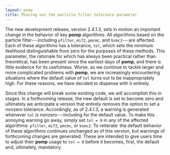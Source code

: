 ```yaml
---
layout: pomp
title: Phasing out the particle filter tolerance parameter
---
```


The new development release, version 2.4.1.3, sets in motion an important change in the behavior of key **pomp** algorithms.
All algorithms based on the particle filter---including `pfilter`, `mif2`, `pmcmc`, and `bsmc2`---are affected.
Each of these algorithms has a tolerance, `tol`, which sets the minimum likelihood distinguishable from zero for the purposes of these methods.
This parameter, the rationale for which has always been practical rather than theoretical, has been present since the earliest days of **pomp**, and there is little evidence for its usefulness.
Worse, as we continue to tackle larger and more complicated problems with **pomp**, we are increasingly encountering situations where the default value of `tol` turns out to be inappropriately high.
For these reasons, we have decided to dispense with it entirely.

Since this change will break some existing code, we will accomplish this in stages.
In a forthcoming release, the new default is set to become zero and ultimately we anticipate a version that entirely removes the option to set a nonzero tolerance.
Accordingly, as of 2.4.1.3, a warning is generated whenever `tol` is nonzero---including for the default value.
To make this annoying warning go away, simply set `tol = 0` in any of the affected algorithms: `pfilter`, `mif2`, `pmcmc`, or `bsmc2`.
To reiterate: the default behavior of these algorithms continues unchanged as of this version, but warnings of forthcoming changes are generated.
These are intended to give users time to adjust their **pomp** usage to `tol = 0` before it becomes, first, the default and, ultimately, mandatory.
